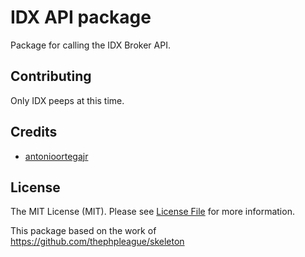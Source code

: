 # IDX API package

Package for calling the IDX Broker API.

## Contributing

Only IDX peeps at this time.

## Credits

- [antonioortegajr](https://github.com/:antonioortegajr)

## License

The MIT License (MIT). Please see [License File](LICENSE.md) for more information.

This package based on the work of https://github.com/thephpleague/skeleton
